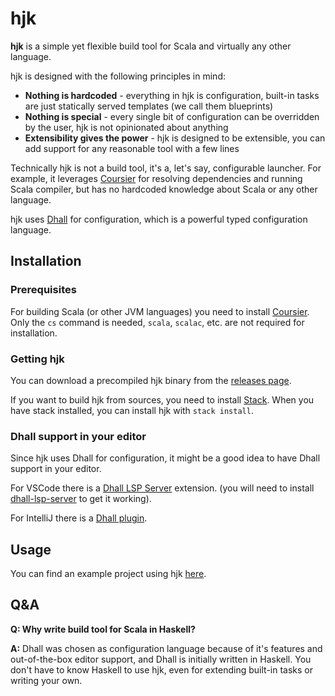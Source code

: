 # hjk

**hjk** is a simple yet flexible build tool for Scala and virtually any other language.

hjk is designed with the following principles in mind:

* **Nothing is hardcoded** - everything in hjk is configuration, built-in tasks are just statically served templates (we call them blueprints)
* **Nothing is special** - every single bit of configuration can be overridden by the user, hjk is not opinionated about anything
* **Extensibility gives the power** - hjk is designed to be extensible, you can add support for any reasonable tool with a few lines

Technically hjk is not a build tool, it's a, let's say, configurable launcher. For example, it leverages [Coursier](https://get-coursier.io/docs/cli-installation)
for resolving dependencies and running Scala compiler, but has no hardcoded knowledge about Scala or any other language.

hjk uses [Dhall](https://dhall-lang.org/) for configuration, which is a powerful typed configuration language.

## Installation

### Prerequisites

For building Scala (or other JVM languages) you need to install [Coursier](https://get-coursier.io/docs/cli-installation).
Only the `cs` command is needed, `scala`, `scalac`, etc. are not required for installation.

### Getting hjk

You can download a precompiled hjk binary from the [releases page](https://github.com/leviysoft/hjk/releases).

If you want to build hjk from sources, you need to install [Stack](https://docs.haskellstack.org/en/stable/README/).
When you have stack installed, you can install hjk with `stack install`.

### Dhall support in your editor

Since hjk uses Dhall for configuration, it might be a good idea to have Dhall support in your editor.

For VSCode there is a [Dhall LSP Server](https://marketplace.visualstudio.com/items?itemName=dhall.vscode-dhall-lsp-server) extension.
(you will need to install [dhall-lsp-server](https://github.com/dhall-lang/dhall-haskell/tree/main/dhall-lsp-server) to get it working).

For IntelliJ there is a [Dhall plugin](https://plugins.jetbrains.com/plugin/13889-dhall).

## Usage

You can find an example project using hjk [here](https://github.com/leviysoft/hjk-sample-project).

## Q&A

**Q: Why write build tool for Scala in Haskell?**

**A:** Dhall was chosen as configuration language because of it's features and out-of-the-box editor support, and Dhall is initially written in Haskell.
You don't have to know Haskell to use hjk, even for extending built-in tasks or writing your own.